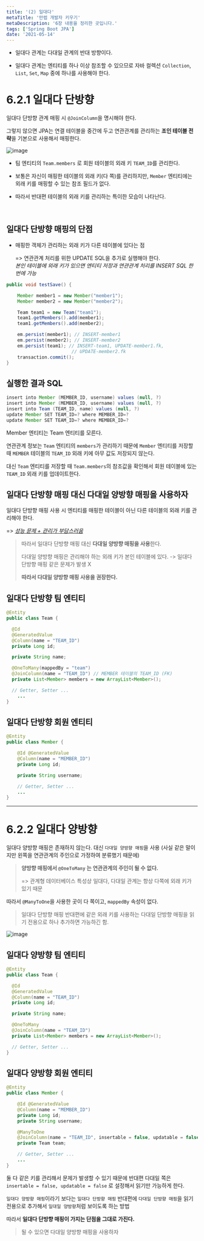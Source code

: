 ```yaml
---
title: '(2) 일대다'
metaTitle: '만렙 개발자 키우기'
metaDescription: '6장 내용을 정리한 곳입니다.'
tags: ['Spring Boot JPA']
date: '2021-05-14'
---
```


- 일대다 관계는 다대일 관계의 반대 방향이다.


- 일대다 관계는 엔티티를 하나 이상 참조할 수 있으므로 자바 컬렉션 `Collection`, `List`, `Set`, `Map` 중에 하나를 사용해야 한다.

# 6.2.1 일대다 단방향

일대다 단방향 관계 매핑 시 `@JoinColumn`을 명시해야 한다.

그렇지 않으면 JPA는 연결 테이블을 중간에 두고 연관관계를 관리하는 **조인 테이블 전략**을 기본으로 사용해서 매핑한다.

![image](https://user-images.githubusercontent.com/51476083/118161781-f414eb00-b45a-11eb-8255-0fc3ef05213d.png)

- 팀 엔티티의 `Team.members` 로 회원 테이블의 외래 키 `TEAM_ID`를 관리한다.


- 보통은 자신이 매핑한 테이블의 외래 키(다 쪽)를 관리하지만, `Member` 엔티티에는 외래 키를 매핑할 수 있는 참조 필드가 없다.


- 따라서 반대편 테이블의 외래 키를 관리하는 특이한 모습이 나타난다.

<br/>

## 일대다 단방향 매핑의 단점

- 매핑한 객체가 관리하는 외래 키가 다른 테이블에 있다는 점

  => 연관관계 처리를 위한 UPDATE SQL을 추가로 실행해야 한다.
  <br/>
  *본인 테이블에 외래 키가 있으면 엔티티 저장과 연관관계 처리를 INSERT SQL 한 번에 가능*

```java
public void testSave() {

    Member member1 = new Member("member1");
    Member member2 = new Member("member2");

    Team team1 = new Team("team1");
    team1.getMembers().add(member1);
    team1.getMembers().add(member2);

    em.persist(member1); // INSERT-member1
    em.persist(member2); // INSERT-member2
    em.persist(team1); // INSERT-team1, UPDATE-member1.fk,
                        // UPDATE-member2.fk
    transaction.commit();
}
```

## 실행한 결과 SQL

```java
insert into Member (MEMBER_ID, username) values (null, ?)
insert into Member (MEMBER_ID, username) values (null, ?)
insert into Team (TEAM_ID, name) values (null, ?)
update Member SET TEAM_ID=? where MEMBER_ID=?
update Member SET TEAM_ID=? where MEMBER_ID=?
```

Member 엔티티는 Team 엔티티를 모른다.

연관관계 정보는 `Team` 엔티티의 `members`가 관리하기 때문에 `Member` 엔티티를 저장할 때 `MEMBER` 테이블의 `TEAM_ID` 외래 키에 아무 값도 저장되지 않는다.

대신 `Team` 엔티티를 저장할 때 `Team.members`의 참조값을 확인해서 회원 테이블에 있는 `TEAM_ID` 외래 키를 업데이트한다.

## 일대다 단방향 매핑 대신 다대일 양방향 매핑을 사용하자

일대다 단방향 매핑 사용 시 엔티티를 매핑한 테이블이 아닌 다른 테이블의 외래 키를 관리해야 한다.

=> <u> *성능 문제 + 관리가 부담스러움* </u>

> 따라서 일대다 단방향 매핑 대신 **다대일 양방향 매핑을 사용**한다.
>
> 다대일 양방향 매핑은 관리해야 하는 외래 키가 본인 테이블에 있다. -> 일대다 단방향 매핑 같은 문제가 발생 X
>
> **따라서 다대일 양방향 매핑 사용을 권장한다.**


## 일대다 단방향 팀 엔티티

```java
@Entity
public class Team {

  @Id
  @GeneratedValue
  @Column(name = "TEAM_ID")
  private Long id;

  private String name;

  @OneToMany(mappedBy = "team")
  @JoinColumn(name = "TEAM_ID") // MEMBER 테이블의 TEAM_ID (FK)
  private List<Member> members = new ArrayList<Member>();

  // Getter, Setter ...
    ...
}
```

## 일대다 단방향 회원 엔티티

```java
@Entity
public class Member {

    @Id @GeneratedValue
    @Column(name = "MEMBER_ID")
    private Long id;

    private String username;

    // Getter, Setter ...
    ...
}
```

<hr/>

# 6.2.2 일대다 양방향

일대다 양방향 매핑은 존재하지 않는다. 대신 `다대일 양방향 매핑`을 사용 (사실 같은 말이지만 왼쪽을 연관관계의 주인으로 가정하여 분류했기 때문에)

> **양방향 매핑에서 `@OneToMany` 는 연관관계의 주인이 될 수 없다.**
>
> => 관계형 데이터베이스 특성상 일대다, 다대일 관계는 항상 다쪽에 외래 키가 있기 때문

따라서 `@ManyToOne`을 사용한 곳이 다 쪽이고, `mappedBy` 속성이 없다.


> 일대다 단방향 매핑 반대편에 같은 외래 키를 사용하는 다대일 단방향 매핑을 읽기 전용으로 하나 추가하면 가능하긴 함.

![image](https://user-images.githubusercontent.com/51476083/118165012-bdd96a80-b45e-11eb-8ff1-5001be24f8a0.png)

## 일대다 양방향 팀 엔티티

```java
@Entity
public class Team {

  @Id
  @GeneratedValue
  @Column(name = "TEAM_ID")
  private Long id;

  private String name;

  @OneToMany
  @JoinColumn(name = "TEAM_ID")
  private List<Member> members = new ArrayList<Member>();

  // Getter, Setter ...
}
```

## 일대다 양방향 회원 엔티티

```java
@Entity
public class Member {

    @Id @GeneratedValue
    @Column(name = "MEMBER_ID")
    private Long id;
    private String username;

    @ManyToOne
    @JoinColumn(name = "TEAM_ID", insertable = false, updatable = false) // 읽기 전용
    private Team team;

    // Getter, Setter ...
    ...
}
```

둘 다 같은 키를 관리해서 문제가 발생할 수 있기 때문에 반대편 다대일 쪽은 `insertable = false, updatable = false` 로 설정해서 읽기만 가능하게 한다.

`일대다 양방향 매핑`이라기 보다는 `일대다 단방향 매핑` 반대편에 `다대일 단방향 매핑`을 읽기 전용으로 추가해서 `일대일 양방향`처럼 보이도록 하는 방법

따라서 **일대다 단방향 매핑이 가지는 단점을 그대로 가진다.**

> 될 수 있으면 다대일 양방향 매핑을 사용하자
